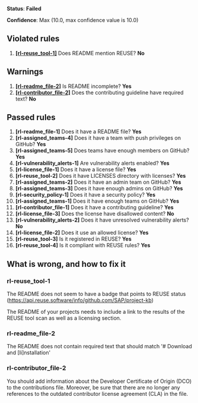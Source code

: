 **Status**: **Failed**

**Confidence**: Max (10.0, max confidence value is 10.0)

## Violated rules
1.  [**[rl-reuse_tool-1]**](#rl-reuse_tool-1) Does README mention REUSE? **No**


## Warnings
1.  [**[rl-readme_file-2]**](#rl-readme_file-2) Is README incomplete? **Yes**
1.  [**[rl-contributor_file-2]**](#rl-contributor_file-2) Does the contributing guideline have required text? **No**




## Passed rules
1.  **[rl-readme_file-1]** Does it have a README file? **Yes**
1.  **[rl-assigned_teams-4]** Does it have a team with push privileges on GitHub? **Yes**
1.  **[rl-assigned_teams-5]** Does teams have enough members on GitHub? **Yes**
1.  **[rl-vulnerability_alerts-1]** Are vulnerability alerts enabled? **Yes**
1.  **[rl-license_file-1]** Does it have a license file? **Yes**
1.  **[rl-reuse_tool-2]** Does it have LICENSES directory with licenses? **Yes**
1.  **[rl-assigned_teams-2]** Does it have an admin team on GitHub? **Yes**
1.  **[rl-assigned_teams-3]** Does it have enough admins on GitHub? **Yes**
1.  **[rl-security_policy-1]** Does it have a security policy? **Yes**
1.  **[rl-assigned_teams-1]** Does it have enough teams on GitHub? **Yes**
1.  **[rl-contributor_file-1]** Does it have a contributing guideline? **Yes**
1.  **[rl-license_file-3]** Does the license have disallowed content? **No**
1.  **[rl-vulnerability_alerts-2]** Does it have unresolved vulnerability alerts? **No**
1.  **[rl-license_file-2]** Does it use an allowed license? **Yes**
1.  **[rl-reuse_tool-3]** Is it registered in REUSE? **Yes**
1.  **[rl-reuse_tool-4]** Is it compliant with REUSE rules? **Yes**


## What is wrong, and how to fix it

### rl-reuse_tool-1

The README does not seem to have a badge that points to REUSE status (https://api.reuse.software/info/github.com/SAP/project-kb)

The README of your projects needs to include a link to the results of the REUSE tool scan as well as a licensing section.


### rl-readme_file-2

The README does not contain required text that should match '# Download and [Ii]nstallation'

### rl-contributor_file-2

You should add information about the Developer Certificate of Origin (DCO) to the contributions file. Moreover, be sure that there are no longer any references to the outdated contributor license agreement (CLA) in the file.



